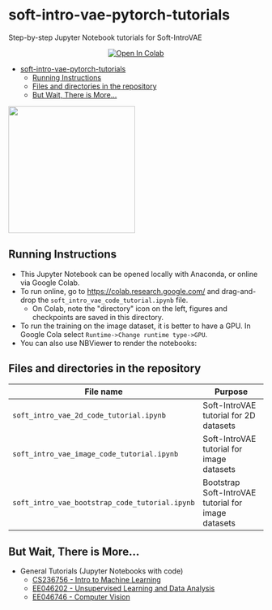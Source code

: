 # soft-intro-vae-pytorch-tutorials

Step-by-step Jupyter Notebook tutorials for Soft-IntroVAE

<center>
    <a href=""><img src="https://colab.research.google.com/assets/colab-badge.svg" alt="Open In Colab"/></a>
</center>

- [soft-intro-vae-pytorch-tutorials](#soft-intro-vae-pytorch-tutorials)
  * [Running Instructions](#running-instructions)
  * [Files and directories in the repository](#files-and-directories-in-the-repository)
  * [But Wait, There is More...](#but-wait--there-is-more)
    
<img src="../assets/sintrovae_flow.PNG" style="height:250px">

## Running Instructions
* This Jupyter Notebook can be opened locally with Anaconda, or online via Google Colab.
* To run online, go to https://colab.research.google.com/ and drag-and-drop the `soft_intro_vae_code_tutorial.ipynb` file.
    * On Colab, note the "directory" icon on the left, figures and checkpoints are saved in this directory.
* To run the training on the image dataset, it is better to have a GPU. In Google Cola select `Runtime->Change runtime type->GPU`.
* You can also use NBViewer to render the notebooks: 

## Files and directories in the repository

|File name         | Purpose |
|----------------------|------|
|`soft_intro_vae_2d_code_tutorial.ipynb`| Soft-IntroVAE tutorial for 2D datasets|
|`soft_intro_vae_image_code_tutorial.ipynb`|  Soft-IntroVAE tutorial for image datasets|
|`soft_intro_vae_bootstrap_code_tutorial.ipynb`| Bootstrap Soft-IntroVAE tutorial for image datasets|


## But Wait, There is More...
* General Tutorials (Jupyter Notebooks with code)
    * [CS236756 - Intro to Machine Learning](https://github.com/taldatech/cs236756-intro-to-ml)
    * [EE046202 - Unsupervised Learning and Data Analysis](https://github.com/taldatech/ee046202-unsupervised-learning-data-analysis)
    * [EE046746 - Computer Vision](https://github.com/taldatech/ee046746-computer-vision)